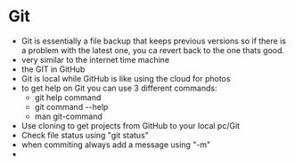 # Git 

- Git is essentially a file backup that keeps previous versions so if there is a problem with the latest one, you ca revert back to the one thats good.
- very similar to the internet time machine
- the GIT in GitHub
- Git is local while GitHub is like using the cloud for photos
- to get help on Git you can use 3 different commands:
  - git help command
  - git command --help
  - man git-command
- Use cloning to get projects from GitHub to your local pc/Git
- Check file status using "git status" 
- when commiting always add a message using "-m"
- 
